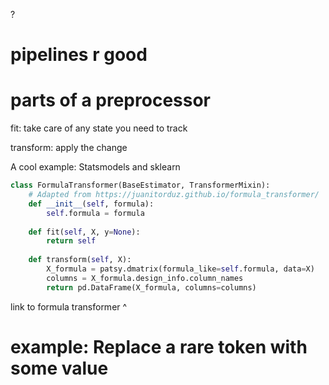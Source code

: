 ?

# pipelines r good

# parts of a preprocessor

fit: take care of any state you need to track

transform: apply the change

A cool example: Statsmodels and sklearn

```python
class FormulaTransformer(BaseEstimator, TransformerMixin):
    # Adapted from https://juanitorduz.github.io/formula_transformer/
    def __init__(self, formula):
        self.formula = formula
    
    def fit(self, X, y=None):
        return self
    
    def transform(self, X):
        X_formula = patsy.dmatrix(formula_like=self.formula, data=X)
        columns = X_formula.design_info.column_names
        return pd.DataFrame(X_formula, columns=columns)
```

link to formula transformer ^

# example: Replace a rare token with some value

```python

```
